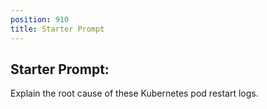 ```yaml
---
position: 910
title: Starter Prompt
---
```


## Starter Prompt:

Explain the root cause of these Kubernetes pod restart logs.